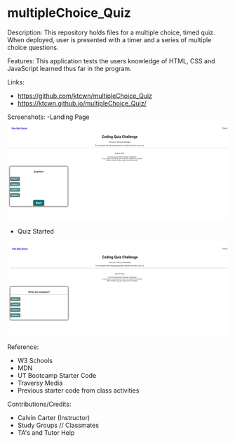 # multipleChoice_Quiz

Description:
This repository holds files for a multiple choice, timed quiz. When deployed, user is presented with a timer and a series of multiple choice questions.

Features:
This application tests the users knowledge of HTML, CSS and JavaScript learned thus far in the program.

Links:

- https://github.com/ktcwn/multipleChoice_Quiz
- https://ktcwn.github.io/multipleChoice_Quiz/

Screenshots:
-Landing Page
<img src="https://raw.githubusercontent.com/ktcwn/multipleChoice_Quiz/64f32ab8616a69ea410894ad6948e2eb97398c14/LandingPage.png">
- Quiz Started
<img src="https://github.com/ktcwn/multipleChoice_Quiz/blob/main/quizStarted.png?raw=true">


Reference:

- W3 Schools
- MDN
- UT Bootcamp Starter Code
- Traversy Media
- Previous starter code from class activities

Contributions/Credits:

- Calvin Carter (Instructor)
- Study Groups // Classmates
- TA's and Tutor Help
